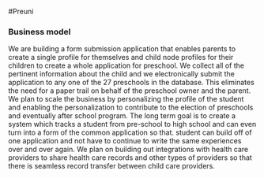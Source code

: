 #Preuni

### Business model
We are building a form submission application that enables parents to create a single profile for themselves and child node profiles for their children to create a whole application for preschool. We collect all of the pertinent information about the child and we electronically submit the application to any one of the 27 preschools in the database. This eliminates the need for a paper trail on behalf of the preschool owner and the parent. We plan to scale the business by personalizing the profile of the student and enabling the personalization to contribute to the election of preschools and eventually after school program. The long term goal is to create a system which tracks a student from pre-school to high school and can even turn into a form of the common application so that. student can build off of one application and not have to continue to write the same experiences over and over again. We plan on building out integrations with health care providers to share health care records and other types of providers so that there is seamless record transfer between child care providers.
